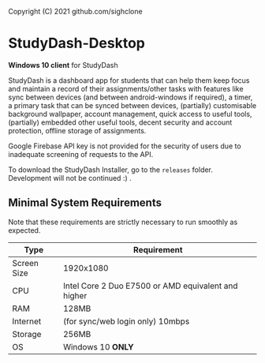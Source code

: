  Copyright (C) 2021  github.com/sighclone

# StudyDash-Desktop
**Windows 10 client** for StudyDash

StudyDash is a dashboard app for students that can help them keep focus and maintain a record of their assignments/other tasks with features like sync between devices (and between android-windows if required), a timer, a primary task that can be synced between devices, (partially) customisable background wallpaper, account management, quick access to useful tools, (partially) embedded other useful tools, decent security and account protection, offline storage of assignments.

Google Firebase API key is not provided for the security of users due to inadequate screening of requests to the API.

To download the StudyDash Installer, go to the `releases` folder.
Development will not be continued :) .

Minimal System Requirements
---------------------------
Note that these requirements are strictly necessary to run smoothly as expected.

| Type | Requirement |
|------|-------------|
| Screen Size | 1920x1080 |
| CPU | Intel Core 2 Duo E7500 or AMD equivalent and higher |
| RAM | 128MB |
| Internet | (for sync/web login only) 10mbps |
| Storage | 256MB |
| OS | Windows 10 **ONLY** |
